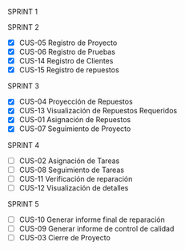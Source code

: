 SPRINT 1



SPRINT 2
- [X] CUS-05 Registro de Proyecto
- [X] CUS-06 Registro de Pruebas
- [X] CUS-14 Registro de Clientes
- [X] CUS-15 Registro de repuestos

SPRINT 3
- [X] CUS-04 Proyección de Repuestos
- [X] CUS-13 Visualización de Repuestos Requeridos
- [X] CUS-01 Asignación de Repuestos
- [X] CUS-07 Seguimiento de Proyecto

SPRINT 4
- [ ] CUS-02 Asignación de Tareas
- [ ] CUS-08 Seguimiento de Tareas
- [ ] CUS-11 Verificación de reparación
- [ ] CUS-12 Visualización de detalles

SPRINT 5
- [ ] CUS-10 Generar informe final de reparación
- [ ] CUS-09 Generar informe de control de calidad
- [ ] CUS-03 Cierre de Proyecto